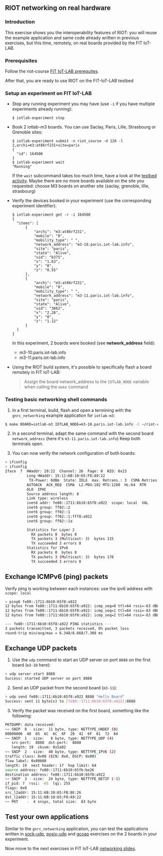 ## RIOT networking on real hardware

### Introduction

This exercise shows you the interoperability features of RIOT: you will
reuse the example application and same code already written in previous
exercises, but this time, remotely, on real boards provided by the FIT IoT-LAB.

### Prerequisites

Follow the riot-course [FIT IoT-LAB prerequites](https://aabadie.github.io/riot-course/slides/prerequisites/#5).

After that, you are ready to use RIOT on the FIT-IoT-LAB testbed

### Setup an experiment on FIT IoT-LAB

- Stop any running experiment you may have (use `-i` if you have multiple
  experiments already running):

      $ iotlab-experiment stop

- Book 2 iotlab-m3 boards. You can use Saclay, Paris, Lille, Strasbourg or
  Grenoble sites:

      $ iotlab-experiment submit -n riot_course -d 120 -l 2,archi=m3:at86rf231+site=paris
      {
        "id": 164500
      }
      $ iotlab-experiment wait
      "Running"

  If the `wait` subcommand takes too much time, have a look at the
  [testbed activity](https://www.iot-lab.info/testbed/drawgantt). Maybe there
  are no more boards available on the site you requested: choose M3 boards on
  another site (saclay, grenoble, lille, strasbourg)

- Verify the devices booked in your experiment (use the corresponding
  experiment identifier):

      $ iotlab-experiment get -r -i 164500
      {
        "items": [
            {
                "archi": "m3:at86rf231",
                "mobile": "0",
                "mobility_type": " ",
                "network_address": "m3-10.paris.iot-lab.info",
                "site": "paris",
                "state": "Alive",
                "uid": "b375",
                "x": "1.63",
                "y": "0",
                "z": "0.55"
            },
            {
                "archi": "m3:at86rf231",
                "mobile": "0",
                "mobility_type": " ",
                "network_address": "m3-11.paris.iot-lab.info",
                "site": "paris",
                "state": "Alive",
                "uid": "3662",
                "x": "2.28",
                "y": "0",
                "z": "1.12"
            }
        ]
      }

  In this experiment, 2 boards were booked (see **network_address** field):
  - m3-10.paris.iot-lab.info
  - m3-11.paris.iot-lab.info

- Using the RIOT build system, it's possible to specifically flash a board
remotely in FIT IoT-LAB:

  > Assign the board network_address to the `IOTLAB_NODE` variable when calling
  > the `make` command

### Testing basic networking shell commands

1. In a first terminal, build, flash and open a termining with the `gnrc_networking` example
   application for `iotlab-m3`:

  ```sh
  $ make BOARD=iotlab-m3 IOTLAB_NODE=m3-10.paris.iot-lab.info -C ~/riot-course/RIOT/examples/gnrc_networking flash term
  ```

2. In a second terminal, adapt the same command with the second board
   `network_address` (here it's `m3-11.paris.iot-lab.info`)
   Keep both terminals open.

3. You can now verify the network configuration of both boards:

  ```sh
  > ifconfig
  > ifconfig
  Iface  7  HWaddr: 29:22  Channel: 26  Page: 0  NID: 0x23
            Long HWaddr: 15:11:6B:10:65:F8:A9:22
             TX-Power: 0dBm  State: IDLE  max. Retrans.: 3  CSMA Retries: 4
            AUTOACK  ACK_REQ  CSMA  L2-PDU:102 MTU:1280  HL:64  RTR
            6LO  IPHC
            Source address length: 8
            Link type: wireless
            inet6 addr: fe80::1711:6b10:65f8:a922  scope: local  VAL
            inet6 group: ff02::2
            inet6 group: ff02::1
            inet6 group: ff02::1:fff8:a922
            inet6 group: ff02::1a

            Statistics for Layer 2
              RX packets 0  bytes 0
              TX packets 3 (Multicast: 3)  bytes 115
              TX succeeded 3 errors 0
            Statistics for IPv6
              RX packets 0  bytes 0
              TX packets 3 (Multicast: 3)  bytes 178
              TX succeeded 3 errors 0
  ```

## Exchange ICMPv6 (ping) packets

Verify ping is working between each instances: use the ipv6 address with
 `scope: local`
```sh
> ping6 fe80::1711:6b10:65f8:a922
12 bytes from fe80::1711:6b10:65f8:a922: icmp_seq=0 ttl=64 rssi=-63 dBm time=6.348 ms
12 bytes from fe80::1711:6b10:65f8:a922: icmp_seq=1 ttl=64 rssi=-63 dBm time=7.308 ms
12 bytes from fe80::1711:6b10:65f8:a922: icmp_seq=2 ttl=64 rssi=-63 dBm time=6.348 ms

--- fe80::1711:6b10:65f8:a922 PING statistics ---
3 packets transmitted, 3 packets received, 0% packet loss
round-trip min/avg/max = 6.348/6.668/7.308 ms
```

## Exchange UDP packets

1. Use the `udp` command to start an UDP server on port `8888` on the first board
(`m3-10` here):
  ```sh
  > udp server start 8888
  Success: started UDP server on port 8888
  ```

2. Send an UDP packet from the second board (`m3-11`):
  ```sh
  > udp send fe80::1711:6b10:65f8:a922 8888 "Hello Board"
  Success: sent 11 byte(s) to [fe80::1711:6b10:65f8:a922]:8888
  ```

3. Verify the packet was received on the first board, something like the
  following:
  ```sh
  PKTDUMP: data received:
  ~~ SNIP  0 - size:  11 byte, type: NETTYPE_UNDEF (0)
  00000000  48  65  6C  6C  6F  20  42  6F  61  72  64
  ~~ SNIP  1 - size:   8 byte, type: NETTYPE_UDP (4)
     src-port:  8888  dst-port:  8888
     length: 19  cksum: 0x5a02
  ~~ SNIP  2 - size:  40 byte, type: NETTYPE_IPV6 (2)
  traffic class: 0x00 (ECN: 0x0, DSCP: 0x00)
  flow label: 0x00000
  length: 19  next header: 17  hop limit: 64
  source address: fe80::1711:6b10:65fb:be26
  destination address: fe80::1711:6b10:65f8:a922
  ~~ SNIP  3 - size:  24 byte, type: NETTYPE_NETIF (-1)
  if_pid: 7  rssi: -65  lqi: 255
  flags: 0x0
  src_l2addr: 15:11:6B:10:65:FB:BE:26
  dst_l2addr: 15:11:6B:10:65:F8:A9:22
  ~~ PKT    -  4 snips, total size:  83 byte
  ```

## Test your own applications

Similar to the `gnrc_networking` application, you can test the applications
written in [sock-udp](../sock-udp), [posix-udp](../posix-udp)
and [gcoap](../gcoap) exercises on the 2 boards in your experiment.

Now move to the next exercises in FIT IoT-LAB
[networking slides](https://aabadie.github.io/riot-course/slides/04-networking-in-riot/#28).
